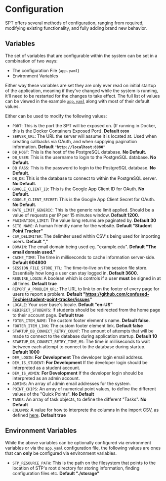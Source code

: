 # Configuration

SPT offers several methods of configuration, ranging from required, modifying existing functionality, and fully adding brand new behavior.

## Variables

The set of variables that are configurable within the system can be set in a combination of two ways:
  * The configuration File (`app.yaml`)
  * Environment Variables

Either way these variables are set they are only ever read on initial startup of the application, meaning if they've changed while the system is running, it'll need to be restarted for the changes to take effect.
The full list of values can be viewed in the example [`app.yaml`](../app.example.yaml) along with most of their default values.

Either can be used to modify the following values:

* `PORT`: This is the port the SPT will be exposed on. (If running in Docker, this is the Docker Containers Exposed Port). **Default `8080`**
* `SERVER_URL`: The URL the server will assume it is located at. Used when creating callbacks via OAuth, and when supplying pagination information. **Default `"http://localhost:8080"`**
* `DB_HOST`: This is the host of the PostgreSQL database. **No Default.**
* `DB_USER`: This is the username to login to the PostgreSQL database. **No Default.**
* `DB_PASS`: This is the password to login to the PostgreSQL database. **No Default.**
* `DB_DB`: This is the database to connect to within the PostgreSQL server. **No Default.**
* `GOOGLE_CLIENT_ID`: This is the Google App Client ID for OAuth. **No Default.**
* `GOOGLE_CLIENT_SECRET`: This is the Google App Client Secret for OAuth. **No Default.**
* `RATE_LIMIT_GENERIC`: This is the generic rate limit applied. Should be a value of requests per IP per 15 minutes window. **Default 1200.**
* `PAGINATION_LIMIT`: The value long returns are paginated by. **Default 30**
* `SITE_NAME`: A human friendly name for the website. **Default "Student Point Tracker"**
* `CSV_DELIMITER`: The delimiter used within CSV's being used for importing users. **Default ","**
* `DOMAIN`: The email domain being used eg. "example.edu". **Default "The email domain used."**
* `CACHE_TIME`: The time in milliseconds to cache information server-side. **Default 604800**
* `SESSION_FILE_STORE_TTL`: The time-to-live on the session file store. Essentially how long a user can stay logged in. **Default 3600.**
* `REQUIRE_LOGIN`: A boolean which is controls if a user **must** be signed in at all times. **Default true**
* `REPORT_A_PROBLEM_URL`: The URL to link to on the footer of every page for users to report a problem. **Default "https://github.com/confused-Techie/student-point-tracker/issues"**
* `LOCALE`: Your user base's locale. **Default "en-US"**
* `REDIRECT_STUDENTS`: If students should be redirected from the home page to their account page. **Default true**
* `FOTER_ITEM_NAME`: The custom footer element's name. **Default false**.
* `FOOTER_ITEM_LINK`: The custom footer element link. **Default false**
* `STARTUP_DB_CONNECT_RETRY_COUNT`: The amount of attempts that will be made to connect to the database during application startup. **Default 10**
* `STARTUP_DB_CONNECT_RETRY_TIME_MS`: The time in milliseconds to wait between each attempt to connect to the database during startup. **Default 1000**
* `DEV_LOGIN`: **For Development** The developer login email address.
* `DEV_IS_STUDENT`: **For Development** If the developer login should be interpreted as a student account.
* `DEV_IS_ADMIN`: **For Development** If the developer login should be interpreted as an admin account.
* `ADMINS`: An array of admin email addresses for the system.
* `POINT_CHIPS`: An array of numerical point values, to define the different values of the "Quick Points". **No Default**
* `TASKS`: An array of task objects, to define the different "Tasks". **No Default**
* `COLUMNS`: A value for how to interprete the columns in the import CSV, as defined [here](https://csv.js.org/parse/options/columns/). **Default true**

## Environment Variables

While the above variables can be optionally configured via environment variables or via the `app.yaml` configuration file, the following values are ones that can **only** be configured via environment variables.

* `STP_RESOURCE_PATH`: This is the path on the filesystem that points to the location of STP's root directory for storing information, finding configuration files etc. **Default "./storage"**
